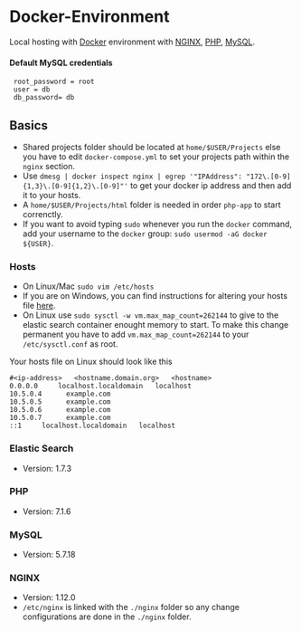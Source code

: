 # Docker-Environment
Local hosting with [Docker](https://www.docker.com/) environment with [NGINX](https://hub.docker.com/_/nginx/), [PHP](https://hub.docker.com/r/nicoorfi/php/), [MySQL](https://hub.docker.com/_/mysql/).

#### Default MySQL credentials
````
 root_password = root 
 user = db
 db_password= db
 ````
 
 ## Basics
 * Shared projects folder should be located at `home/$USER/Projects` else you have to edit `docker-compose.yml` to set your projects path within the `nginx` section. 
 * Use `dmesg | docker inspect nginx | egrep '"IPAddress": "172\.[0-9]{1,3}\.[0-9]{1,2}\.[0-9]"'` to get your docker ip address and then add it to your hosts.
 * A `home/$USER/Projects/html` folder is needed in order `php-app` to start correnctly.
 * If you want to avoid typing `sudo` whenever you run the `docker` command, add your username to the `docker` group:  `sudo usermod -aG docker ${USER}`. 
 ### Hosts
 * On Linux/Mac `sudo vim /etc/hosts` 
 * If you are on Windows, you can find instructions for altering your hosts file [here](http://www.thewindowsclub.com/hosts-file-in-windows).
 * On Linux use `sudo sysctl -w vm.max_map_count=262144` to give to the elastic search container enought memory to start. To make this change permanent you have to add `vm.max_map_count=262144` to your `/etc/sysctl.conf` as root.

 Your hosts file on Linux should look like this
 ````
#<ip-address>	<hostname.domain.org>	<hostname>
0.0.0.0		localhost.localdomain	localhost
10.5.0.4      example.com
10.5.0.5      example.com
10.5.0.6      example.com
10.5.0.7      example.com
::1		localhost.localdomain	localhost
 ````
 
### Elastic Search 
* Version: 1.7.3 
 
### PHP
* Version: 7.1.6

### MySQL
* Version: 5.7.18

### NGINX
* Version: 1.12.0 
* `/etc/nginx` is linked with the `./nginx` folder so any change configurations are done in the `./nginx` folder.
